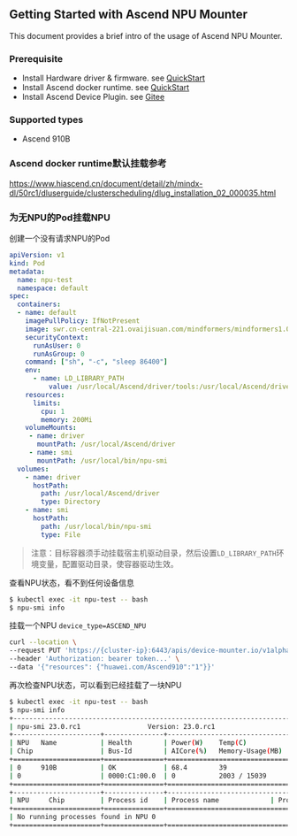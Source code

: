## Getting Started with Ascend NPU Mounter

This document provides a brief intro of the usage of Ascend NPU Mounter.

### Prerequisite

* Install Hardware driver & firmware. see [QuickStart](https://www.hiascend.com/document/detail/zh/CANNCommunityEdition/80RC2alpha003/quickstart/quickstart/quickstart_18_0005.html)
* Install Ascend docker runtime. see [QuickStart](https://www.hiascend.com/document/detail/zh/mindx-dl/60rc1/clusterscheduling/dockerruntimeug/dlruntime_ug_007.html)
* Install Ascend Device Plugin. see [Gitee](https://gitee.com/ascend/ascend-device-plugin)

### Supported types

* Ascend 910B

### Ascend docker runtime默认挂载参考

https://www.hiascend.cn/document/detail/zh/mindx-dl/50rc1/dluserguide/clusterscheduling/dlug_installation_02_000035.html

### 为无NPU的Pod挂载NPU

创建一个没有请求NPU的Pod

```yaml
apiVersion: v1
kind: Pod
metadata:
  name: npu-test
  namespace: default
spec:
  containers:
  - name: default
    imagePullPolicy: IfNotPresent
    image: swr.cn-central-221.ovaijisuan.com/mindformers/mindformers1.0_mindspore2.2.11:aarch_20240125
    securityContext:
      runAsUser: 0
      runAsGroup: 0
    command: ["sh", "-c", "sleep 86400"]
    env:
      - name: LD_LIBRARY_PATH
          value: /usr/local/Ascend/driver/tools:/usr/local/Ascend/driver/lib64:/usr/local/Ascend/driver/lib64/driver:/usr/local/Ascend/driver/lib64/common:$LD_LIBRARY_PATH
    resources:
      limits:
        cpu: 1
        memory: 200Mi
    volumeMounts:
     - name: driver
       mountPath: /usr/local/Ascend/driver
     - name: smi
       mountPath: /usr/local/bin/npu-smi
  volumes:
    - name: driver
      hostPath:
        path: /usr/local/Ascend/driver
        type: Directory
    - name: smi
      hostPath:
        path: /usr/local/bin/npu-smi
        type: File
```

> 注意：目标容器须手动挂载宿主机驱动目录，然后设置`LD_LIBRARY_PATH`环境变量，配置驱动目录，使容器驱动生效。

查看NPU状态，看不到任何设备信息

```bash
$ kubectl exec -it npu-test -- bash
$ npu-smi info
```

挂载一个NPU `device_type=ASCEND_NPU`

```bash
curl --location \
--request PUT 'https://{cluster-ip}:6443/apis/device-mounter.io/v1alpha1/namespaces/default/pods/npu-test/mount?device_type=ASCEND_NPU&wait_second=30' \
--header 'Authorization: bearer token...' \
--data '{"resources": {"huawei.com/Ascend910":"1"}}' 
```

再次检查NPU状态，可以看到已经挂载了一块NPU

```bash
$ kubectl exec -it npu-test -- bash
$ npu-smi info
+-------------------------------------------------------------------------------------------+
| npu-smi 23.0.rc1                 Version: 23.0.rc1                                        |
+----------------------+---------------+----------------------------------------------------+
| NPU   Name           | Health        | Power(W)    Temp(C)           Hugepages-Usage(page)|
| Chip                 | Bus-Id        | AICore(%)   Memory-Usage(MB)  HBM-Usage(MB)        |
+======================+===============+====================================================+
| 0     910B           | OK            | 68.4        39                0    / 0             |
| 0                    | 0000:C1:00.0  | 0           2003 / 15039      1    / 32768         |
+======================+===============+====================================================+
+----------------------+---------------+----------------------------------------------------+
| NPU     Chip         | Process id    | Process name             | Process memory(MB)      |
+======================+===============+====================================================+
| No running processes found in NPU 0                                                       |
+======================+===============+====================================================+
```